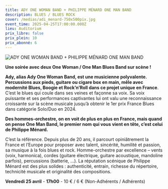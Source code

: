 ```yaml
---
title: ADY ONE WOMAN BAND + PHILIPPE MÉNARD ONE MAN BAND
description: BLUES / BLUES ROCK
cover: /medias/adi_menard-750x500pix.jpg
event_time: 2025-04-25T17:00:00.000Z
lieu: Auditorium
prix_libre: false
prix_plein: 10
prix_abonné: 6
---
```

![ADY ONE WOMAN BAND + PHILIPPE MÉNARD ONE MAN BAND](/medias/adi_menard-750x500pix.jpg "ADY ONE WOMAN BAND + PHILIPPE MÉNARD ONE MAN BAND")

**Une soirée avec deux One Woman / One Man Blues Band sur scène !**

**Ady, alias Ady One Woman Band, est une musicienne polyvalente. Percussions aux pieds, guitare ou cigare box en main, mêle avec modernité Blues, Boogie et Rock’n’Roll dans ce projet unique en France**. C’est le blues qui coule dans ses veines et façonne sa voix. Sa voix puissante et ses performances captivantes lui ont valu une reconnaissance croissante sur la scène musicale jusqu’à obtenir le 1er prix France Blues dans catégorie Solo/Duo en 2024.

**Des hommes-orchestre, on en voit de plus en plus en France, mais quand on pense One Man Band, le premier nom qui vous vient en tête, c’est celui de Philippe Ménard.**

C’est la référence. Depuis plus de 20 ans, il parcourt opiniâtrement la France et l’Europe pour proposer avec talent, sincérité, humilité et passion, sa musique à la fois blues et rock. Homme-orchestre par excellence – vents (voix, harmonica), cordes (guitare électrique, guitare acoustique, mandoline parfois), percussions (batterie, …). La réputation scénique de Philippe Ménard est des plus solides : authenticité, entrain, richesse du répertoire, technicité musicale et originalité des compositions.

**Vendredi 25 avril** - **17h00** - 10 € / 6 € (Non-Adhérents / Adhérents)

[](https://www.mjcmorlaix.com/documents)